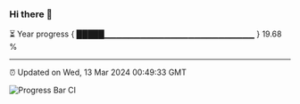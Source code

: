### Hi there 👋

⏳ Year progress { █████▁▁▁▁▁▁▁▁▁▁▁▁▁▁▁▁▁▁▁▁▁▁▁▁▁ } 19.68 %

---

⏰ Updated on Wed, 13 Mar 2024 00:49:33 GMT

![Progress Bar CI](https://github.com/liununu/liununu/workflows/Progress%20Bar%20CI/badge.svg)
